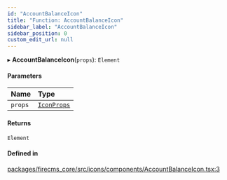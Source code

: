 ```yaml
---
id: "AccountBalanceIcon"
title: "Function: AccountBalanceIcon"
sidebar_label: "AccountBalanceIcon"
sidebar_position: 0
custom_edit_url: null
---
```


▸ **AccountBalanceIcon**(`props`): `Element`

#### Parameters

| Name | Type |
| :------ | :------ |
| `props` | [`IconProps`](../types/IconProps.md) |

#### Returns

`Element`

#### Defined in

[packages/firecms_core/src/icons/components/AccountBalanceIcon.tsx:3](https://github.com/FireCMSco/firecms/blob/d45f3739/packages/firecms_core/src/icons/components/AccountBalanceIcon.tsx#L3)
